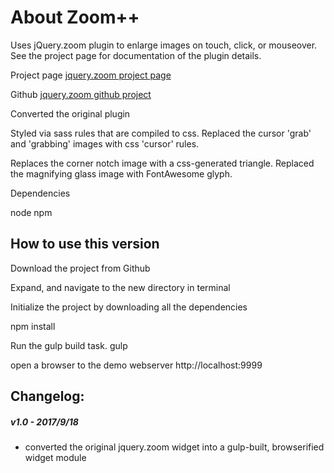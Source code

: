 # About Zoom++



Uses 
jQuery.zoom plugin to enlarge images on touch, click, or mouseover. 
See the project page for documentation of the plugin details.

Project page
[jquery.zoom project page](http://jacklmoore.com/zoom/)

Github
[jquery.zoom github project](https://github.com/jackmoore/zoom)



Converted the original plugin 

Styled via sass rules that are compiled to css.
Replaced the cursor 'grab' and 'grabbing' images with css 'cursor' rules.

Replaces the corner notch image with a css-generated triangle.
Replaced the magnifying glass image with FontAwesome glyph.


Dependencies

node
npm




## How to use this version

Download the project from Github

Expand, and navigate to the new directory in terminal

Initialize the project by downloading all the dependencies

npm install

Run the gulp build task.
gulp

open a browser to the demo webserver
http://localhost:9999






## Changelog:

##### v1.0 - 2017/9/18
* converted the original jquery.zoom widget into a gulp-built, browserified widget module
